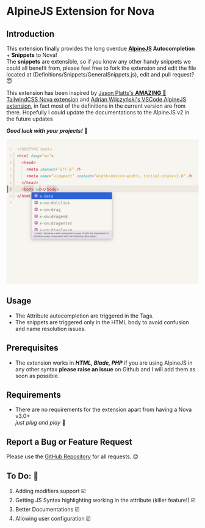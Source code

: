 # AlpineJS Extension for Nova

## Introduction

This extension finally provides the long overdue **[AlpineJS](https://alpinejs.dev) Autocompletion** + **Snippets** to Nova!  
The **snippets** are extensible, so if you know any other handy snippets we could all benefit from, please feel free to fork the extension and edit the file located at (Definitions/Snippets/GeneralSnippets.js), edit and pull request? 😇

This extension has been inspired by [Jason Platts's **AMAZING** 💯 TailwindCSS Nova extension](https://github.com/jasonplatts/tailwindcss-nova-ext) and [Adrian Wilczyński's VSCode AlpineJS extension](https://github.com/AdrianWilczynski/AlpineIntelliSense), in fact most of the definitions in the current version are from there. Hopefully I could update the documentations to the AlpineJS v2 in the future updates

**_Good luck with your projects!_** 🚀

![Attributes](./Images/extension/Attributes.jpg)

<!-- add gif -->

## Usage

- The Attribute autocompletion are triggered in the Tags.
- The snippets are triggered only in the HTML body to avoid confusion and name resolution issues.

## Prerequisites

- The extension works in **_HTML, Blade, PHP_** if you are using AlpineJS in any other syntax **please raise an issue** on Github and I will add them as soon as possible.

## Requirements

- There are no requirements for the extension apart from having a Nova v3.0+  
  _just plug and play_ 🚀

## Report a Bug or Feature Request

Please use the [GitHub Repository](https://github.com/EmranMR/AlpineJSNova) for all requests. 😊

## To Do: 🥵

1. Adding modifiers support ☑️
2. Getting JS Syntax highlighting working in the attribute (killer feature!) ☑️
3. Better Documentations ☑️
4. Allowing user configuration ☑️
